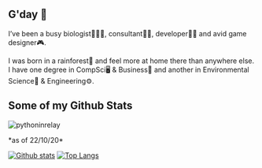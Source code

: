 <!--
**pythonInRelay/pythonInRelay** is a ✨ _special_ ✨ repository because its `README.md` (this file) appears on your GitHub profile.

Here are some ideas to get you started:

- 🔭 I’m currently working on ...
- 🌱 I’m currently learning ...
- 👯 I’m looking to collaborate on ...
- 🤔 I’m looking for help with ...
- 💬 Ask me about ...
- 📫 How to reach me: ...
- 😄 Pronouns: ...
- ⚡ Fun fact: ...
-->


## G'day 👋
I’ve been a busy biologist👨🏻‍🔬, consultant👨‍💼, developer👨‍💻 and avid game designer🎮.

I was born in a rainforest🌲 and feel more at home there than anywhere else.
I have one degree in CompSci🖥️ & Business🏢 and another in Environmental Science🍃 & Engineering⚙️.</p><p align='left'></a></p>

## Some of my Github Stats
<p align=left> <img src=https://komarev.com/ghpvc/?username=pythoninrelay alt=pythoninrelay /> </p> *as of 22/10/20*

[![Github stats](https://github-readme-stats.vercel.app/api?username=pythoninrelay&show_icons=true&include_all_commits=true)](https://github.com/pythoninrelay/github-readme-stats)
[![Top Langs](https://github-readme-stats.vercel.app/api/top-langs/?username=pythoninrelay&layout=compact)](https://github.com/pythoninrelay/github-readme-stats)

